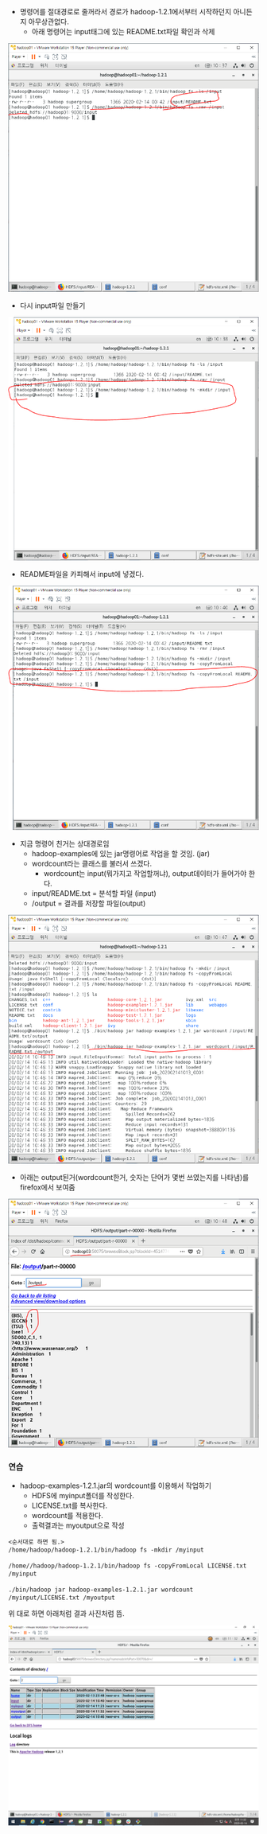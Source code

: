 - 명령어를 절대경로로 줄꺼라서 경로가 hadoop-1.2.1에서부터 시작하던지 아니든지 아무상관없다.
  - 아래 명령어는 input태그에 있는 README.txt파일 확인과 삭제

![image-20200214103736203](images/image-20200214103736203.png)

- 다시 input파일 만들기

![image-20200214103851240](images/image-20200214103851240.png)

- README파일을 카피해서 input에 넣겠다.

![image-20200214104028482](images/image-20200214104028482.png)

- 지금 명령어 친거는 상대경로임
  - hadoop-examples에 있는 jar명령어로 작업을 할 것임. (jar)
  - wordcount라는 클래스를 불러서 쓰겠다.
    - wordcount는 input(뭐가지고 작업할꺼냐), output데이터가 들어가야 한다.
  - input/README.txt = 분석할 파일 (input)
  - /output = 결과를 저장할 파일(output)

![image-20200214104716176](images/image-20200214104716176.png)

- 아래는 output된거(wordcount한거,  숫자는 단어가 몇번 쓰였는지를 나타냄)를 firefox에서 보여줌

![image-20200214104819728](images/image-20200214104819728.png)

### 연습

- hadoop-examples-1.2.1.jar의 wordcount를 이용해서 작업하기
  - HDFS에 myinput폴더를 작성한다.
  - LICENSE.txt를 복사한다.
  - wordcount를 적용한다.
  - 출력결과는 myoutput으로 작성

```
<순서대로 하면 됨.>
/home/hadoop/hadoop-1.2.1/bin/hadoop fs -mkdir /myinput

/home//hadoop/hadoop-1.2.1/bin/hadoop fs -copyFromLocal LICENSE.txt /myinput

./bin/hadoop jar hadoop-examples-1.2.1.jar wordcount /myinput/LICENSE.txt /myoutput
```

위 대로 하면 아래처럼 결과 사진처럼 뜸.

![image-20200214113419218](images/image-20200214113419218.png)